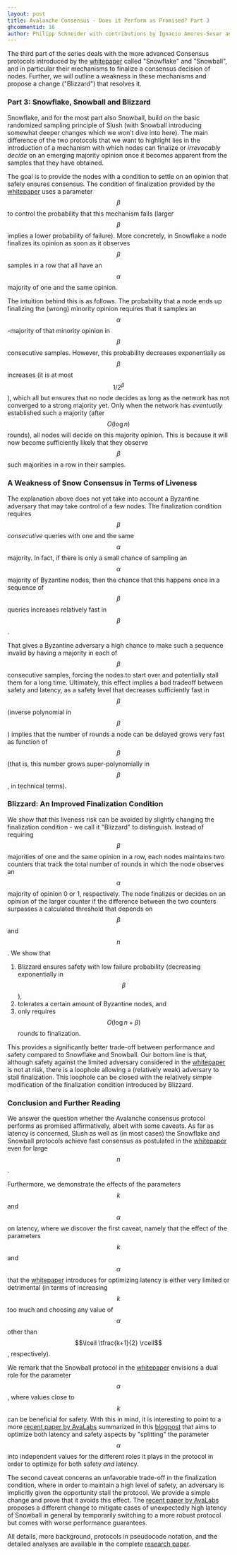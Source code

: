```yaml
---
layout: post
title: Avalanche Consensus - Does it Perform as Promised? Part 3
ghcommentid: 16
author: Philipp Schneider with contributions by Ignacio Amores-Sesar and Christian Cachin
---
```


The third part of the series deals with the more advanced Consensus protocols introduced by the [whitepaper](https://arxiv.org/pdf/1906.08936.pdf) called "Snowflake" and "Snowball", and in particular their mechanisms to finalize a consensus decision of nodes. Further, we will outline a weakness in these mechanisms and propose a change ("Blizzard") that resolves it.

###  Part 3: Snowflake, Snowball and Blizzard

Snowflake, and for the most part also Snowball, build on the basic randomized sampling principle of Slush (with Snowball introducing somewhat deeper changes which we won't dive into here). The main difference of the two protocols that we want to highlight lies in the introduction of a mechanism with which nodes can finalize or *irrevocably decide* on an emerging majority opinion once it becomes apparent from the samples that they have obtained. 

The goal is to provide the nodes with a condition to settle on an opinion that safely ensures consensus. The condition of finalization provided by the [whitepaper](https://arxiv.org/pdf/1906.08936.pdf) uses a parameter $$\beta$$ to control the probability that this mechanism fails (larger $$\beta$$ implies a lower probability of failure). More concretely, in Snowflake a node finalizes its opinion as soon as it observes $$\beta$$ samples in a row that all have an $$\alpha$$ majority of one and the same opinion.

The intuition behind this is as follows. The probability that a node ends up finalizing the (wrong) minority opinion requires that it samples an $$\alpha$$-majority of that minority opinion in $$\beta$$ consecutive samples. However, this probability decreases exponentially as $$\beta$$ increases (it is at most $$1/2^\beta$$), which all but ensures that no node decides as long as the network has not converged to a strong majority yet. Only when the network has *eventually* established such a majority (after $$O(\log n)$$ rounds), all nodes will decide on this majority opinion. This is because it will now become sufficiently likely that they observe $$\beta$$ such majorities in a row in their samples.

### A Weakness of Snow Consensus in Terms of Liveness 

The explanation above does not yet take into account a Byzantine adversary that may take control of a few nodes. The finalization condition requires $$\beta$$ *consecutive* queries with one and the same $$\alpha$$ majority. In fact, if there is only a small chance of sampling an $$\alpha$$ majority of Byzantine nodes, then the chance that this happens once in a sequence of $$\beta$$ queries increases relatively fast in $$\beta$$.

That gives a Byzantine adversary a high chance to make such a sequence invalid by having a majority in each of $$\beta$$ consecutive samples, forcing the nodes to start over and potentially stall them for a long time. Ultimately, this effect implies a bad tradeoff between safety and latency, as a safety level that decreases sufficiently fast in $$\beta$$ (inverse polynomial in $$\beta$$) implies that the number of rounds a node can be delayed grows very fast as function of $$\beta$$ (that is, this number grows super-polynomially in $$\beta$$, in technical terms).

### Blizzard: An Improved Finalization Condition

We show that this liveness risk can be avoided by slightly changing the finalization condition - we call it "Blizzard" to distinguish. Instead of requiring $$\beta$$ majorities of one and the same opinion in a row, each nodes maintains two counters that track the total number of rounds in which the node observes an $$\alpha$$ majority of opinion 0 or 1, respectively. The node finalizes or decides on an opinion of the larger counter if the difference between the two counters surpasses a calculated threshold that depends on $$\beta$$ and $$n$$. We show that

1. Blizzard ensures safety with low failure probability (decreasing exponentially in $$\beta$$), 
2. tolerates a certain amount of Byzantine nodes, and
3. only requires $$O(\log n + \beta)$$ rounds to finalization. 

This provides a significantly better trade-off between performance and safety compared to Snowflake and Snowball. Our bottom line is that, although safety against the limited adversary considered in the [whitepaper](https://arxiv.org/pdf/1906.08936.pdf) is not at risk, there is a loophole allowing a (relatively weak) adversary to stall finalization. This loophole can be closed with the relatively simple modification of the finalization condition introduced by Blizzard.

### Conclusion and Further Reading

We answer the question whether the Avalanche consensus protocol performs as promised affirmatively, albeit with some caveats. As far as latency is concerned, Slush as well as (in most cases) the Snowflake and Snowball protocols achieve fast consensus as postulated in the [whitepaper](https://arxiv.org/pdf/1906.08936.pdf) even for large $$n$$. 

Furthermore, we demonstrate the effects of the parameters $$k$$ and $$\alpha$$ on latency, where we discover the first caveat, namely that the effect of the parameters $$k$$ and $$\alpha$$ that the [whitepaper](https://arxiv.org/pdf/1906.08936.pdf) introduces for optimizing latency is either very limited or detrimental (in terms of increasing $$k$$ too much and choosing any value of $$\alpha$$ other than $$\lceil \tfrac{k+1}{2} \rceil$$, respectively).

We remark that the Snowball protocol in the [whitepaper](https://arxiv.org/pdf/1906.08936.pdf) envisions a dual role for the parameter $$\alpha$$, where values close to $$k$$ can be beneficial for safety. With this in mind, it is interesting to point to a more [recent paper by AvaLabs](https://arxiv.org/abs/2404.14250) summarized in this [blogpost](https://www.avax.network/blog/frosty-bringing-strong-liveness-guarantees-to-the-snow-family-of-consensus-protocols) that aims to optimize both latency and safety aspects by "splitting" the parameter $$\alpha$$ into independent values for the different roles it plays in the protocol in order to optimize for both safety *and* latency.

The second caveat concerns an unfavorable trade-off in the finalization condition, where in order to maintain a high level of safety, an adversary is implicitly given the opportunity stall the protocol. We provide a simple change and prove that it avoids this effect. The [recent paper by AvaLabs](https://arxiv.org/abs/2404.14250) proposes a different change to mitigate cases of unexpectedly high latency of Snowball in general by temporarily switching to a more robust protocol but comes with worse performance guarantees.

All details, more background, protocols in pseudocode notation, and the detailed analyses are available in the complete [research paper](https://arxiv.org/pdf/2401.02811.pdf).